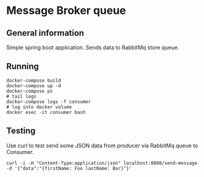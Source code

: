 # Message Broker queue

## General information

Simple spring boot application. Sends data to RabbitMq store queue.

## Running

```
docker-compose build
docker-compose up -d
docker-compose ps
# tail logs
docker-compose logs -f consumer
# log into docker volume
docker exec -it consumer bash
```

## Testing

Use curl to test send some JSON data from producer via RabbitMq queue to Consumer.

```
curl -i -H "Content-Type:application/json" localhost:8080/send-message -d '{"data":"{firstName: Foo lastName: Bar}"}'
```
